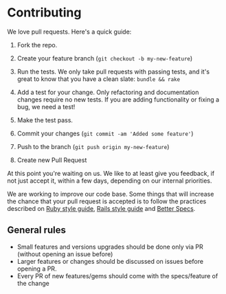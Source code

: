 # Contributing

We love pull requests. Here's a quick guide:

1. Fork the repo.

1. Create your feature branch (`git checkout -b my-new-feature`)

1. Run the tests. We only take pull requests with passing tests, and it's great
to know that you have a clean slate: `bundle && rake`

1. Add a test for your change. Only refactoring and documentation changes
require no new tests. If you are adding functionality or fixing a bug, we need
a test!

1. Make the test pass.

1. Commit your changes (`git commit -am 'Added some feature'`)

1. Push to the branch (`git push origin my-new-feature`)

1. Create new Pull Request

At this point you're waiting on us. We like to at least give you feedback, if not just
accept it, within a few days, depending on our internal priorities.

We are working to improve our code base. Some things that will increase the chance that your pull request is accepted is to follow the practices described on [Ruby style guide](https://github.com/bbatsov/ruby-style-guide), [Rails style guide](https://github.com/bbatsov/rails-style-guide) and [Better Specs](http://betterspecs.org/).

## General rules

- Small features and versions upgrades should be done only via PR (without opening an issue before)
- Larger features or changes should be discussed on issues before opening a PR.
- Every PR of new features/gems should come with the specs/feature of the change
